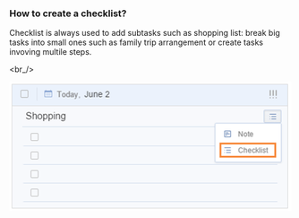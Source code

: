 ### How to create a checklist?

Checklist is always used to add subtasks such as shopping list: break big tasks into small ones such as family trip arrangement or create tasks invoving multile steps.

<br_/>

![](../images/webchecklist.png)
